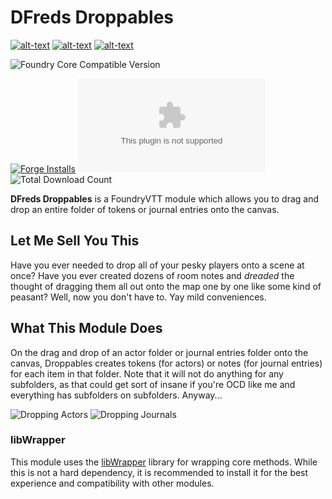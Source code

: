 # DFreds Droppables

[![alt-text](https://img.shields.io/badge/-Patreon-%23f96854?style=for-the-badge)](https://www.patreon.com/dfreds)
[![alt-text](https://img.shields.io/badge/-Buy%20Me%20A%20Coffee-%23ff813f?style=for-the-badge)](https://www.buymeacoffee.com/dfreds)
[![alt-text](https://img.shields.io/badge/-Discord-%235662f6?style=for-the-badge)](https://discord.gg/Wq8AEV9bWb)

![Foundry Core Compatible Version](https://img.shields.io/badge/dynamic/json.svg?url=https://raw.githubusercontent.com/DFreds/dfreds-droppables/main/static/module.json&label=Foundry%20Version&query=$.compatibility.verified&colorB=ff6400&style=for-the-badge)

[![Forge Installs](https://img.shields.io/badge/dynamic/json?label=Forge%20Installs&query=package.installs&suffix=%25&url=https://forge-vtt.com/api/bazaar/package/dfreds-droppables&colorB=68a74f&style=for-the-badge)](https://forge-vtt.com/bazaar#package=dfreds-droppables)
![Latest Release Download Count](https://img.shields.io/github/downloads/DFreds/dfreds-droppables/latest/dfreds-droppables.zip?color=2b82fc&label=LATEST%20DOWNLOADS&style=for-the-badge)
![Total Download Count](https://img.shields.io/github/downloads/DFreds/dfreds-droppables/total?color=2b82fc&label=TOTAL%20DOWNLOADS&style=for-the-badge)

__DFreds Droppables__ is a FoundryVTT module which allows you to drag and drop an entire folder of tokens or journal entries onto the canvas.

## Let Me Sell You This

Have you ever needed to drop all of your pesky players onto a scene at once? Have you ever created dozens of room notes and _dreaded_ the thought of dragging them all out onto the map one by one like some kind of peasant? Well, now you don't have to. Yay mild conveniences.

## What This Module Does

On the drag and drop of an actor folder or journal entries folder onto the canvas, Droppables creates tokens (for actors) or notes (for journal entries) for each item in that folder. Note that it will not do anything for any subfolders, as that could get sort of insane if you're OCD like me and everything has subfolders on subfolders. Anyway...

![Dropping Actors](docs/droppables.gif)
![Dropping Journals](docs/droppables2.gif)

### libWrapper

This module uses the [libWrapper](https://github.com/ruipin/fvtt-lib-wrapper) library for wrapping core methods. While this is not a hard dependency, it is recommended to install it for the best experience and compatibility with other modules.
